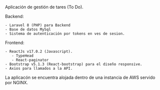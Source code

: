 
Aplicación de gestión de tares (To Do).

Backend:

    - Laravel 8 (PHP) para Backend
    - Base de datos MySql
    - Sistema de autenticación por tokens en ves de sesion.

Frontend:

    - ReactJs v17.0.2 (Javascript).
       - TypeHead
       - React-paginator 
    - Bootstrap v5.1.3 (React-bootstrap) para el diseño responsive.
    - Axios para llamados a la API.


La aplicacón se encuentra alojada dentro de una instancia de AWS servido por NGINX.
